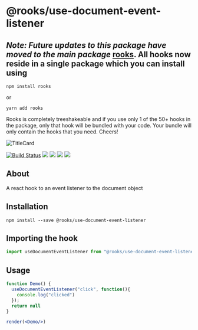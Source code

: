 # @rooks/use-document-event-listener


## *Note: Future updates to this package have moved to the main package* [rooks](https://npmjs.com/package/rooks). All hooks now reside in a single package which you can install using

```
npm install rooks
```

or 

```
yarn add rooks
```

Rooks is completely treeshakeable and if you use only 1 of the 50+ hooks in the package, only that hook will be bundled with your code. Your bundle will only contain the hooks that you need. Cheers!

![TitleCard](https://raw.githubusercontent.com/imbhargav5/rooks/HEAD/packages/document-event-listener/title-card.svg)

[![Build Status](https://travis-ci.org/imbhargav5/rooks.svg?branch=master)](https://travis-ci.org/imbhargav5/rooks) ![](https://img.shields.io/npm/v/@rooks/use-document-event-listener/latest.svg) ![](https://img.shields.io/npm/l/@rooks/use-document-event-listener.svg) ![](https://img.shields.io/bundlephobia/min/@rooks/use-document-event-listener.svg) ![](https://img.shields.io/david/imbhargav5/rooks.svg?path=packages%2Fdocument-event-listener)



## About
A react hook to an event listener to the document object


[//]: # (Main)

## Installation

```
npm install --save @rooks/use-document-event-listener
```

## Importing the hook

```javascript
import useDocumentEventListener from "@rooks/use-document-event-listener"
```

## Usage

```jsx
function Demo() {
  useDocumentEventListener("click", function(){
    console.log("clicked")
  });
  return null
}

render(<Demo/>)
```
